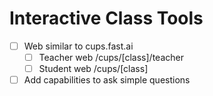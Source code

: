 # Interactive Class Tools

- [ ] Web similar to cups.fast.ai
	- [ ] Teacher web /cups/[class]/teacher
	- [ ] Student web /cups/[class]
- [ ] Add capabilities to ask simple questions

